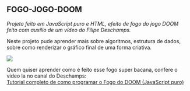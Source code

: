 <h2>FOGO-JOGO-DOOM</h2>

<em>Projeto feito em JavaScript puro e HTML, efeito de fogo do jogo DOOM feito com auxilio de um vídeo do Filipe Deschamps.</em>

  <p>
  Neste projeto pude aprender mais sobre algoritmos,  estrutura de dados, sobre como renderizar o gráfico final 
  de uma forma criativa.
  </p>

<img src="https://user-images.githubusercontent.com/79486045/120409631-b8699480-c327-11eb-865c-c68094afa725.png">

Quem quiser aprender como é feito esse fogo super bacana, confere o video la no canal do Deschamps:<br>
<a href="https://www.youtube.com/watch?v=fxm8cadCqbs">Tutorial completo de como programar o Fogo do DOOM (JavaScript puro)</a>


